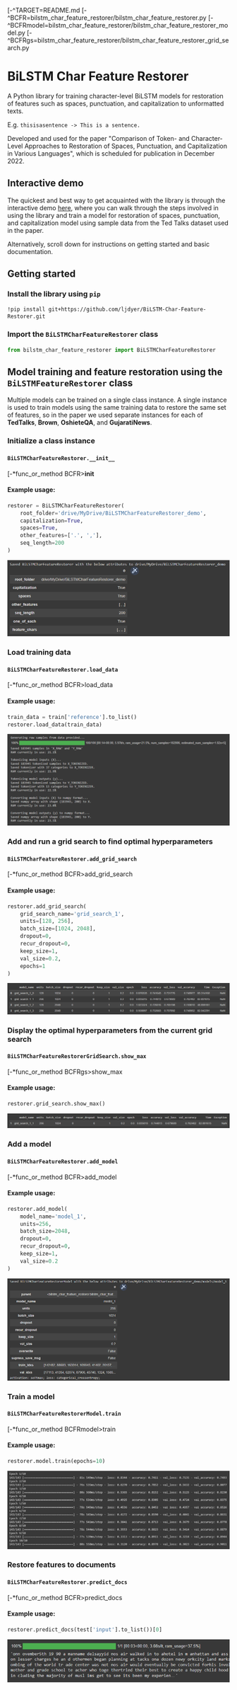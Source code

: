 [-^TARGET=README.md
[-^BCFR=bilstm_char_feature_restorer/bilstm_char_feature_restorer.py
[-^BCFRmodel=bilstm_char_feature_restorer/bilstm_char_feature_restorer_model.py
[-^BCFRgs=bilstm_char_feature_restorer/bilstm_char_feature_restorer_grid_search.py
# BiLSTM Char Feature Restorer

A Python library for training character-level BiLSTM models for restoration of features such as spaces, punctuation, and capitalization to unformatted texts.

E.g.
`thisisasentence -> This is a sentence.`

Developed and used for the paper "Comparison of Token- and Character-Level Approaches to Restoration of Spaces, Punctuation, and Capitalization in Various Languages", which is scheduled for publication in December 2022.

## Interactive demo

The quickest and best way to get acquainted with the library is through the interactive demo [here](https://colab.research.google.com/drive/1aS6_-5rX4TOaa-qHIBCSW07-xS7nihk4?usp=sharing), where you can walk through the steps involved in using the library and train a model for restoration of spaces, punctuation, and capitalization model using sample data from the Ted Talks dataset used in the paper.

Alternatively, scroll down for instructions on getting started and basic documentation.

## Getting started

### Install the library using `pip`

```
!pip install git+https://github.com/ljdyer/BiLSTM-Char-Feature-Restorer.git
```

### Import the `BiLSTMCharFeatureRestorer` class

```python
from bilstm_char_feature_restorer import BiLSTMCharFeatureRestorer
```

## Model training and feature restoration using the `BiLSTMFeatureRestorer` class

Multiple models can be trained on a single class instance. A single instance is used to train models using the same training data to restore the same set of features, so in the paper we used separate instances for each of **TedTalks**, **Brown**, **OshieteQA**, and **GujaratiNews**.

### Initialize a class instance

#### `BiLSTMCharFeatureRestorer.__init__`

[-*func_or_method BCFR>__init__

#### Example usage:

```python
restorer = BiLSTMCharFeatureRestorer(
    root_folder='drive/MyDrive/BiLSTMCharFeatureRestorer_demo',
    capitalization=True,
    spaces=True,
    other_features=['.', ','],
    seq_length=200
)
```

<img src="readme-img/01-init.PNG"></img>

### Load training data

#### `BiLSTMCharFeatureRestorer.load_data`

[-*func_or_method BCFR>load_data

#### Example usage:

```python
train_data = train['reference'].to_list()
restorer.load_data(train_data)
```

<img src="readme-img/02-load_data.PNG"></img>

### Add and run a grid search to find optimal hyperparameters

#### `BiLSTMCharFeatureRestorer.add_grid_search`

[-*func_or_method BCFR>add_grid_search

#### Example usage:

```python
restorer.add_grid_search(
    grid_search_name='grid_search_1',
    units=[128, 256],
    batch_size=[1024, 2048],
    dropout=0,
    recur_dropout=0,
    keep_size=1,
    val_size=0.2,
    epochs=1
)
```

<img src="readme-img/02a-add_grid_search.PNG"></img>

### Display the optimal hyperparameters from the current grid search

#### `BiLSTMCharFeatureRestorerGridSearch.show_max`

[-*func_or_method BCFRgs>show_max

#### Example usage:

```python
restorer.grid_search.show_max()
```

<img src="readme-img/02b-show_max.PNG"></img>

### Add a model

#### `BiLSTMCharFeatureRestorer.add_model`

[-*func_or_method BCFR>add_model

#### Example usage:

```python
restorer.add_model(
    model_name='model_1',
    units=256,
    batch_size=2048,
    dropout=0,
    recur_dropout=0,
    keep_size=1,
    val_size=0.2
)
```

<img src="readme-img/03-add_model.PNG"></img>

### Train a model

#### `BiLSTMCharFeatureRestorerModel.train`

[-*func_or_method BCFRmodel>train

#### Example usage:

```python
restorer.model.train(epochs=10)
```

<img src="readme-img/04-train.PNG"></img>

### Restore features to documents

#### `BiLSTMCharFeatureRestorer.predict_docs`

[-*func_or_method BCFR>predict_docs

#### Example usage:

```python
restorer.predict_docs(test['input'].to_list())[0]
```

<img src="readme-img/05-predict_docs.PNG"></img>